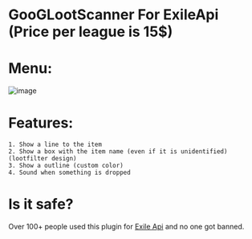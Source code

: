 # GooGLootScanner For ExileApi (Price per league is 15$)
# Menu:
![image](https://github.com/SharkCheating/GoGLootScanner/assets/167468191/e12dc169-48df-4b3e-bb35-886d1016a1c4)

# Features:

```
1. Show a line to the item
2. Show a box with the item name (even if it is unidentified) (lootfilter design)
3. Show a outline (custom color)
4. Sound when something is dropped
```

# Is it safe?

Over 100+ people used this plugin for <a href="https://github.com/exApiTools/ExileApi-Compiled">Exile Api</a> and no one got banned.
